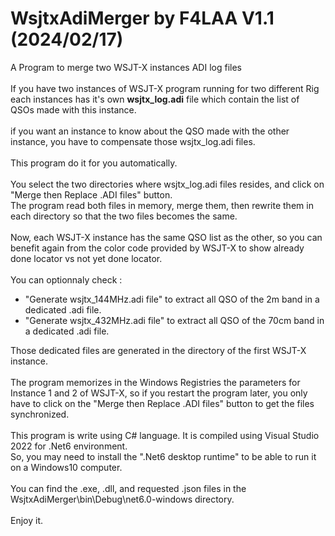 # WsjtxAdiMerger by F4LAA V1.1 (2024/02/17)
A Program to merge two WSJT-X instances ADI log files<br/>
<br/>
If you have two instances of WSJT-X program running for two different Rig<br/>
each instances has it's own <b>wsjtx_log.adi</b> file which contain the list of QSOs made with this instance.<br/>
<br/>
if you want an instance to know about the QSO made with the other instance, you have to compensate those wsjtx_log.adi files.<br/>
<br/>
This program do it for you automatically.<br/>
<br/>
You select the two directories where wsjtx_log.adi files resides, and click on "Merge then Replace .ADI files" button.<br/>
The program read both files in memory, merge them, then rewrite them in each directory so that the two files becomes the same.<br/>
<br/>
Now, each WSJT-X instance has the same QSO list as the other, so you can benefit again from the color code provided by WSJT-X to show already done locator vs not yet done locator.<br/>
<br/>
You can optionnaly check :<br/>
<ul>
  <li>"Generate wsjtx_144MHz.adi file" to extract all QSO of the 2m band in a dedicated .adi file.</li>
  <li>"Generate wsjtx_432MHz.adi file" to extract all QSO of the 70cm band in a dedicated .adi file.</li>
</ul>
Those dedicated files are generated in the directory of the first WSJT-X instance.<br/>
<br/>
The program memorizes in the Windows Registries the parameters for Instance 1 and 2 of WSJT-X, so if you restart the program later, you only have to click on the "Merge then Replace .ADI files" button to get the files synchronized.<br/>
<br/>
This program is write using C# language. It is compiled using Visual Studio 2022 for .Net6 environment.<br/>
So, you may need to install the ".Net6 desktop runtime" to be able to run it on a Windows10 computer.<br/>
<br/>
You can find the .exe, .dll, and requested .json files in the WsjtxAdiMerger\bin\Debug\net6.0-windows directory.<br/>
<br/>
Enjoy it.

